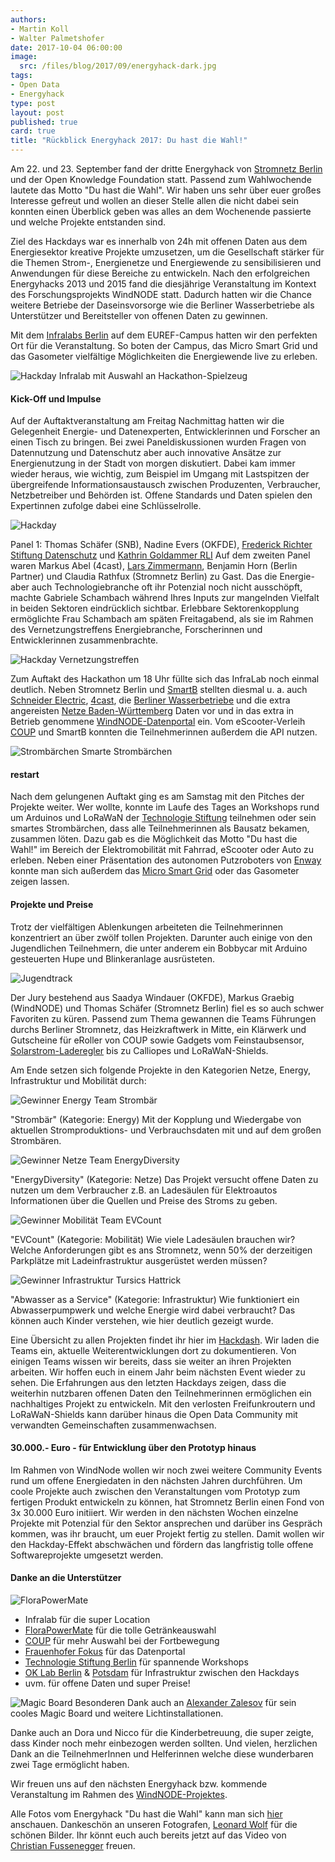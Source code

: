 ```yaml
---
authors: 
- Martin Koll
- Walter Palmetshofer
date: 2017-10-04 06:00:00
image:
  src: /files/blog/2017/09/energyhack-dark.jpg
tags:
- Open Data
- Energyhack
type: post
layout: post
published: true
card: true
title: "Rückblick Energyhack 2017: Du hast die Wahl!" 
---
```


Am 22. und 23. September fand der dritte Energyhack von [Stromnetz Berlin](https://www.stromnetz-berlin.de/) und der Open Knowledge Foundation statt. Passend zum Wahlwochende lautete das Motto "Du hast die Wahl". Wir haben uns sehr über euer großes Interesse gefreut und wollen an dieser Stelle allen die nicht dabei sein konnten einen Überblick geben was alles an dem Wochenende passierte und welche Projekte entstanden sind.

Ziel des Hackdays war es innerhalb von 24h mit offenen Daten aus dem Energiesektor kreative Projekte umzusetzen, um die Gesellschaft stärker für die Themen Strom-, Energienetze und Energiewende zu sensibilisieren und Anwendungen für diese Bereiche zu entwickeln. Nach den erfolgreichen Energyhacks 2013 und 2015 fand die diesjährige Veranstaltung im Kontext des Forschungsprojekts WindNODE statt. Dadurch hatten wir die Chance weitere Betriebe der Daseinsvorsorge wie die Berliner Wasserbetriebe als Unterstützer und Bereitsteller von offenen Daten zu gewinnen.

Mit dem [Infralabs Berlin](http://infralab.berlin/) auf dem EUREF-Campus hatten wir den perfekten Ort für die Veranstaltung. So boten der Campus, das Micro Smart Grid und das Gasometer vielfältige Möglichkeiten die Energiewende live zu erleben. 

![Hackday](/files/blog/2017/09/energyhack-infralab.jpg "Impulsreferate")
Infralab mit Auswahl an Hackathon-Spielzeug

<h4>Kick-Off und Impulse</h4>

Auf der Auftaktveranstaltung am Freitag Nachmittag hatten wir die Gelegenheit Energie- und Datenexperten, Entwicklerinnen und Forscher an einen Tisch zu bringen. Bei zwei Paneldiskussionen wurden Fragen von Datennutzung und Datenschutz aber auch innovative Ansätze zur Energienutzung in der Stadt von morgen diskutiert. Dabei kam immer wieder heraus, wie wichtig, zum Beispiel im Umgang mit Lastspitzen der übergreifende Informationsaustausch zwischen Produzenten, Verbraucher, Netzbetreiber und Behörden ist. Offene Standards und Daten spielen den Expertinnen zufolge dabei eine Schlüsselrolle. 

![Hackday](/files/blog/2017/09/energyhack-intro.jpg "Impulsreferate")

Panel 1: Thomas Schäfer (SNB), Nadine Evers (OKFDE), [Frederick Richter Stiftung Datenschutz](https://stiftungdatenschutz.org/startseite/) und [Kathrin Goldammer RLI](https://twitter.com/kagoldammer) 
Auf dem zweiten Panel waren Markus Abel (4cast), [Lars Zimmermann](http://bloglz.de/), Benjamin Horn (Berlin Partner) und Claudia Rathfux (Stromnetz Berlin) zu Gast. Das die Energie- aber auch Technologiebranche oft ihr Potenzial noch nicht ausschöpft, machte Gabriele Schambach während Ihres Inputs zur mangelnden Vielfalt in beiden Sektoren eindrücklich sichtbar. Erlebbare Sektorenkopplung ermöglichte Frau Schambach am späten Freitagabend, als sie im Rahmen des Vernetzungstreffens Energiebranche, Forscherinnen und Entwicklerinnen zusammenbrachte.

![Hackday](/files/blog/2017/09/energyhack-diversity.jpg "Diversity Vortrag")
Vernetzungstreffen

Zum Auftakt des Hackathon um 18 Uhr füllte sich das InfraLab noch einmal deutlich. Neben Stromnetz Berlin und [SmartB](http://www.smartb.de/home/) stellten diesmal u. a. auch [Schneider Electric](http://www.schneider-electric.de/de/), [4cast](http://4-cast.de/), die [Berliner Wasserbetriebe](http://www.bwb.de) und die extra angereisten [Netze Baden-Württemberg](https://www.netze-bw.de) Daten vor und in das extra in Betrieb genommene [WindNODE-Datenportal](http://windnode.fokus.fraunhofer.de/dataset?organization=energyhack-2017) ein. Vom eScooter-Verleih [COUP](http://joincoup.com/) und SmartB konnten die Teilnehmerinnen außerdem die API nutzen.

![Strombärchen](/files/blog/2017/09/energyhack-baerchen.jpg "Strombärchen")
Smarte Strombärchen

<h4>restart</h4>

Nach dem gelungenen Auftakt ging es am Samstag mit den Pitches der Projekte weiter. Wer wollte, konnte im Laufe des Tages an Workshops rund um Arduinos und LoRaWaN der [Technologie Stiftung](https://www.technologiestiftung-berlin.de/) teilnehmen oder sein smartes Strombärchen, dass alle Teilnehmerinnen als Bausatz bekamen, zusammen löten. Dazu gab es die Möglichkeit das Motto "Du hast die Wahl!" im Bereich der Elektromobilität mit Fahrrad, eScooter oder Auto zu erleben. Neben einer Präsentation des autonomen Putzroboters von [Enway](https://www.flickr.com/photos/okfde/36683289753/in/album-72157688869254346/) konnte man sich außerdem das [Micro Smart Grid](https://www.innoz.de/de/micro-smart-grid-msg) oder das Gasometer zeigen lassen. 

<h4>Projekte und Preise</h4>

Trotz der vielfältigen Ablenkungen arbeiteten die Teilnehmerinnen konzentriert an über zwölf tollen Projekten. Darunter auch einige von den Jugendlichen Teilnehmern, die unter anderem ein Bobbycar mit Arduino gesteuerten Hupe und Blinkeranlage ausrüsteten.

![Jugendtrack](/files/blog/2017/09/energyhack-bobbycar.jpg "BobbyCar")

Der Jury bestehend aus Saadya Windauer (OKFDE), Markus Graebig (WindNODE) und Thomas Schäfer (Stromnetz Berlin) fiel es so auch schwer Favoriten zu küren. Passend zum Thema gewannen die Teams Führungen durchs Berliner Stromnetz, das Heizkraftwerk in Mitte, ein Klärwerk und Gutscheine für eRoller von COUP sowie Gadgets vom Feinstaubsensor, [Solarstrom-Laderegler](https://wiki.freifunk.net/Freifunk-MPP-Tracker) bis zu Calliopes und LoRaWaN-Shields. 

 Am Ende setzen sich folgende Projekte in den Kategorien Netze, Energy, Infrastruktur und Mobilität durch:

![Gewinner Energy](/files/blog/2017/09/energyhack-projekt-strombaer.jpg "Projekt Strombär")
Team Strombär

"Strombär" (Kategorie: Energy)
Mit der Kopplung und Wiedergabe von aktuellen Stromproduktions- und Verbrauchsdaten mit und auf dem großen Strombären.


![Gewinner Netze](/files/blog/2017/09/energyhack-energydiversity.jpg "EnergyDiversity")
Team EnergyDiversity

"EnergyDiversity" (Kategorie: Netze)
Das Projekt versucht offene Daten zu nutzen um dem Verbraucher z.B. an Ladesäulen für Elektroautos Informationen über die Quellen und Preise des Stroms zu geben.


![Gewinner Mobilität](/files/blog/2017/09/energyhack-evcount.jpg "EVCount")
Team EVCount

"EVCount" (Kategorie: Mobilität)
Wie viele Ladesäulen brauchen wir? Welche Anforderungen gibt es ans Stromnetz, wenn 50% der derzeitigen Parkplätze mit Ladeinfrastruktur ausgerüstet werden müssen? 

![Gewinner Infrastruktur](/files/blog/2017/09/energyhack-tursics.jpg "Team Tursics")
Tursics Hattrick

"Abwasser as a Service" (Kategorie: Infrastruktur)
Wie funktioniert ein Abwasserpumpwerk und welche Energie wird dabei verbraucht? Das können auch Kinder verstehen, wie hier deutlich gezeigt wurde.


Eine Übersicht zu allen Projekten findet ihr hier im [Hackdash](https://hackdash.org/dashboards/energy2017). Wir laden die Teams ein, aktuelle Weiterentwicklungen dort zu dokumentieren. Von einigen Teams wissen wir bereits, dass sie weiter an ihren Projekten arbeiten. Wir hoffen euch in einem Jahr beim nächsten Event wieder zu sehen. 
Die Erfahrungen aus den letzten Hackdays zeigen, dass die weiterhin nutzbaren offenen Daten den Teilnehmerinnen ermöglichen ein nachhaltiges Projekt zu entwickeln. Mit den verlosten Freifunkroutern und LoRaWaN-Shields kann darüber hinaus die Open Data Community mit verwandten Gemeinschaften zusammenwachsen.


<h4>30.000.- Euro - für Entwicklung über den Prototyp hinaus</h4>

Im Rahmen von WindNode wollen wir noch zwei weitere Community Events rund um offene Energiedaten in den nächsten Jahren durchführen. Um coole Projekte auch zwischen den Veranstaltungen vom Prototyp zum fertigen Produkt entwickeln zu können, hat Stromnetz Berlin einen Fond von 3x 30.000 Euro initiiert. Wir werden in den nächsten Wochen einzelne Projekte mit Potenzial für den Sektor ansprechen und darüber ins Gespräch kommen, was ihr braucht, um euer Projekt fertig zu stellen. Damit wollen wir den Hackday-Effekt abschwächen und fördern das langfristig tolle offene Softwareprojekte umgesetzt werden.


<h4>Danke an die Unterstützer</h4>

![FloraPowerMate](/files/blog/2017/09/energyhack-getraenke.png "Getränke Auswahl")

  - Infralab für die super Location
  - [FloraPowerMate](http://www.flora-power.de/) für die tolle Getränkeauswahl
  - [COUP](http://joincoup.com/) für mehr Auswahl bei der Fortbewegung
  - [Frauenhofer Fokus](http://windnode.fokus.fraunhofer.de/dataset) für das Datenportal
  - [Technologie Stiftung Berlin](https://www.technologiestiftung-berlin.de/) für spannende Workshops
  - [OK Lab Berlin](http://www.codefor.de/berlin) & [Potsdam](http://www.oklab-potsdam.de/) für Infrastruktur zwischen den Hackdays
  - uvm. für offene Daten und super Preise! 


![Magic Board](/files/blog/2017/09/energyhack-ledwand.jpg "Magic Board") 
Besonderen Dank auch an [Alexander Zalesov](https://www.instagram.com/p/BTw6ffCF8qW/?taken-by=zallesov) für sein cooles Magic Board und weitere Lichtinstallationen.
  

Danke auch an Dora und Nicco für die Kinderbetreuung, die super zeigte, dass Kinder noch mehr einbezogen werden sollten. Und vielen, herzlichen Dank an die TeilnehmerInnen und Helferinnen welche diese wunderbaren zwei Tage ermöglicht haben. 


Wir freuen uns auf den nächsten Energyhack bzw. kommende Veranstaltung im Rahmen des [WindNODE-Projektes](http://www.windnode.de/).


Alle Fotos vom Energyhack "Du hast die Wahl" kann man sich [hier](https://www.flickr.com/photos/okfde/albums/72157688869254346) anschauen. 
Dankeschön an unseren Fotografen, [Leonard Wolf](https://twitter.com/woleonard) für die schönen Bilder. Ihr könnt euch auch bereits jetzt auf das Video von [Christian Fussenegger](http://www.zumgrauenbaeren.com/) freuen.
